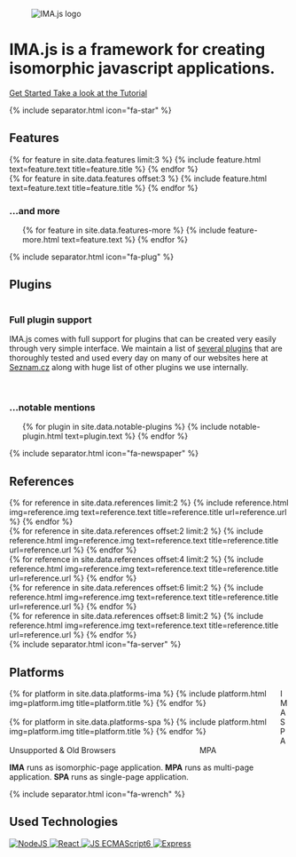 ---
---

<div id="imajs">
  <div class="is-flex is-flex-column is-limited-width">
    <div class="logo">
      <figure class="image">
        <img src="{{ '/img/imajs-logo.png?v=' | append: site.github.build_revision | relative_url }}" alt="IMA.js logo">
      </figure>
    </div>
    <h1 class="title has-text-centered">IMA.js is a framework for creating isomorphic javascript applications.</h1>
    <p class="has-text-centered">
      <a href="/docs/getting-started.html" class="button is-medium is-primary">
          <span class="icon">
            <i class="fas fa-download"></i>
          </span>
          <span>Get Started</span>
      </a>
      <a href="/tutorial/introduction.html" class="button is-medium is-text">
          <span>Take a look at the Tutorial</span>
      </a>
    </p>
  </div>
</div>
{% include separator.html icon="fa-star" %}
<h2 class="title has-text-centered">Features</h2>
<div id="features">
  <div class="columns is-limited-width">
    {% for feature in site.data.features limit:3 %}
      {% include feature.html text=feature.text title=feature.title %}
    {% endfor %}
  </div>
  <div class="columns is-limited-width">
    {% for feature in site.data.features offset:3 %}
      {% include feature.html text=feature.text title=feature.title %}
    {% endfor %}
  </div>
  <h3 class="title has-text-centered is-size-4">
    <span>...and more</span>
    <span class="icon">
      <i class="fas fa-caret-down has-text-primary"></i>
    </span>
  </h3>
  <ul class="inline-features has-text-centered">
    {% for feature in site.data.features-more %}
      {% include feature-more.html text=feature.text %}
    {% endfor %}
  </ul>
</div>
{% include separator.html icon="fa-plug" %}
<h2 class="title has-text-centered">Plugins</h2>
<div id="plugins">
  <div class="column is-limited-width">
      <h3 class="title is-4">Full plugin support</h3>
      <p>
        IMA.js comes with full support for plugins that can be created very easily through very simple interface. We maintain
        a list of <a href="https://github.com/seznam/IMA.js-plugins" target="_blank">several plugins</a> that are thoroughly tested and used every day
        on many of our websites here at <a href="https://www.seznam.cz" target="_blank">Seznam.cz</a> along with huge list of other plugins we use internally.
      </p>
  </div>
  <br>
  <h3 class="title has-text-centered is-size-4">
    <span>...notable mentions</span>
    <span class="icon">
      <i class="fas fa-caret-down has-text-primary"></i>
    </span>
  </h3>
  <ul class="inline-features has-text-centered">
    {% for plugin in site.data.notable-plugins %}
      {% include notable-plugin.html text=plugin.text %}
    {% endfor %}
  </ul>
</div>
{% include separator.html icon="fa-newspaper" %}
<h2 class="title has-text-centered">References</h2>
<div id="references">
  <div class="columns is-limited-width">
    {% for reference in site.data.references limit:2 %}
      {% include reference.html img=reference.img text=reference.text title=reference.title url=reference.url %}
    {% endfor %}
  </div>
  <div class="columns is-limited-width">
    {% for reference in site.data.references offset:2 limit:2 %}
      {% include reference.html img=reference.img text=reference.text title=reference.title url=reference.url %}
    {% endfor %}
  </div>
  <div class="columns is-limited-width">
    {% for reference in site.data.references offset:4 limit:2 %}
      {% include reference.html img=reference.img text=reference.text title=reference.title url=reference.url %}
    {% endfor %}
  </div>
  <div class="columns is-limited-width">
    {% for reference in site.data.references offset:6 limit:2 %}
      {% include reference.html img=reference.img text=reference.text title=reference.title url=reference.url %}
    {% endfor %}
  </div>
  <div class="columns is-limited-width">
    {% for reference in site.data.references offset:8 limit:2 %}
      {% include reference.html img=reference.img text=reference.text title=reference.title url=reference.url %}
    {% endfor %}
  </div>
</div>
{% include separator.html icon="fa-server" %}
<h2 class="title has-text-centered">Platforms</h2>
<div id="platforms">
  <div class="columns is-centered is-limited-width">
    {% for platform in site.data.platforms-ima %}
      {% include platform.html img=platform.img title=platform.title %}
    {% endfor %}
    <div class="column is-3 has-text-weight-bold has-text-right has-text-centered-mobile">IMA</div>
  </div>
  <div class="columns is-centered is-limited-width">
    {% for platform in site.data.platforms-spa %}
      {% include platform.html img=platform.img title=platform.title %}
    {% endfor %}
    <div class="column is-10 has-text-weight-bold has-text-right has-text-centered-mobile">SPA</div>
  </div>
  <div class="columns is-centered is-limited-width">
    <div class="column is-11 has-text-weight-bold has-text-left has-text-centered-mobile">Unsupported & Old Browsers</div>
    <div class="column has-text-weight-bold has-text-right has-text-centered-mobile">MPA</div>
  </div>
  <p class="has-text-centered">
    <strong>IMA</strong> runs as isomorphic-page application.
    <strong>MPA</strong> runs as multi-page application.
    <strong>SPA</strong> runs as single-page application.
  </p>
</div>
{% include separator.html icon="fa-wrench" %}
<h2 id="technologies" class="title has-text-centered">Used Technologies</h2>
<div class="is-flex is-limited-width">
  <a href="https://nodejs.org/" title="NodeJS" target="_blank">
    <img src="{{ '/img/technologies/nodejs.png?v=' | append: site.github.build_revision | relative_url }}" alt="NodeJS"/>
  </a>
  <a href="https://facebook.github.io/react/" title="React" target="_blank">
    <img src="{{ '/img/technologies/react.png?v=' | append: site.github.build_revision | relative_url }}" alt="React"/>
  </a>
  <a href="http://es6-features.org/" title="JS ECMAScript6" target="_blank">
    <img src="{{ '/img/technologies/es6.png?v=' | append: site.github.build_revision | relative_url }}" alt="JS ECMAScript6"/>
  </a>
  <a href="http://expressjs.com/" title="Express" target="_blank">
    <img src="{{ '/img/technologies/express.png?v=' | append: site.github.build_revision | relative_url }}" alt="Express"/>
  </a>
</div>
